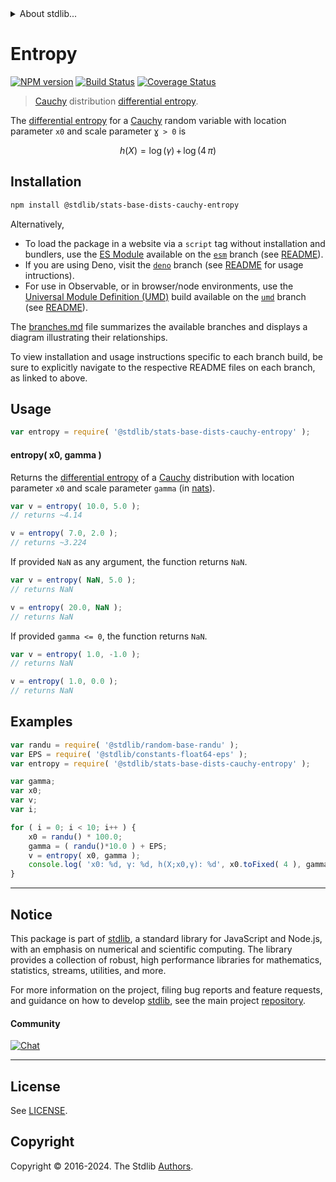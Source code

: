 <!--

@license Apache-2.0

Copyright (c) 2018 The Stdlib Authors.

Licensed under the Apache License, Version 2.0 (the "License");
you may not use this file except in compliance with the License.
You may obtain a copy of the License at

   http://www.apache.org/licenses/LICENSE-2.0

Unless required by applicable law or agreed to in writing, software
distributed under the License is distributed on an "AS IS" BASIS,
WITHOUT WARRANTIES OR CONDITIONS OF ANY KIND, either express or implied.
See the License for the specific language governing permissions and
limitations under the License.

-->


<details>
  <summary>
    About stdlib...
  </summary>
  <p>We believe in a future in which the web is a preferred environment for numerical computation. To help realize this future, we've built stdlib. stdlib is a standard library, with an emphasis on numerical and scientific computation, written in JavaScript (and C) for execution in browsers and in Node.js.</p>
  <p>The library is fully decomposable, being architected in such a way that you can swap out and mix and match APIs and functionality to cater to your exact preferences and use cases.</p>
  <p>When you use stdlib, you can be absolutely certain that you are using the most thorough, rigorous, well-written, studied, documented, tested, measured, and high-quality code out there.</p>
  <p>To join us in bringing numerical computing to the web, get started by checking us out on <a href="https://github.com/stdlib-js/stdlib">GitHub</a>, and please consider <a href="https://opencollective.com/stdlib">financially supporting stdlib</a>. We greatly appreciate your continued support!</p>
</details>

# Entropy

[![NPM version][npm-image]][npm-url] [![Build Status][test-image]][test-url] [![Coverage Status][coverage-image]][coverage-url] <!-- [![dependencies][dependencies-image]][dependencies-url] -->

> [Cauchy][cauchy-distribution] distribution [differential entropy][entropy].

<!-- Section to include introductory text. Make sure to keep an empty line after the intro `section` element and another before the `/section` close. -->

<section class="intro">

The [differential entropy][entropy] for a [Cauchy][cauchy-distribution] random variable with location parameter `x0` and scale parameter `Ɣ > 0` is

<!-- <equation class="equation" label="eq:cauchy_entropy" align="center" raw="h\left( X \right) = \log(\gamma)\,+\,\log(4\,\pi)" alt="Differential entropy for a Cauchy distribution."> -->

```math
h\left( X \right) = \log(\gamma)\,+\,\log(4\,\pi)
```

<!-- <div class="equation" align="center" data-raw-text="h\left( X \right) = \log(\gamma)\,+\,\log(4\,\pi)" data-equation="eq:cauchy_entropy">
    <img src="https://cdn.jsdelivr.net/gh/stdlib-js/stdlib@51534079fef45e990850102147e8945fb023d1d0/lib/node_modules/@stdlib/stats/base/dists/cauchy/entropy/docs/img/equation_cauchy_entropy.svg" alt="Differential entropy for a Cauchy distribution.">
    <br>
</div> -->

<!-- </equation> -->

</section>

<!-- /.intro -->

<!-- Package usage documentation. -->

<section class="installation">

## Installation

```bash
npm install @stdlib/stats-base-dists-cauchy-entropy
```

Alternatively,

-   To load the package in a website via a `script` tag without installation and bundlers, use the [ES Module][es-module] available on the [`esm`][esm-url] branch (see [README][esm-readme]).
-   If you are using Deno, visit the [`deno`][deno-url] branch (see [README][deno-readme] for usage intructions).
-   For use in Observable, or in browser/node environments, use the [Universal Module Definition (UMD)][umd] build available on the [`umd`][umd-url] branch (see [README][umd-readme]).

The [branches.md][branches-url] file summarizes the available branches and displays a diagram illustrating their relationships.

To view installation and usage instructions specific to each branch build, be sure to explicitly navigate to the respective README files on each branch, as linked to above.

</section>

<section class="usage">

## Usage

```javascript
var entropy = require( '@stdlib/stats-base-dists-cauchy-entropy' );
```

#### entropy( x0, gamma )

Returns the [differential entropy][entropy] of a [Cauchy][cauchy-distribution] distribution with location parameter `x0` and scale parameter `gamma` (in [nats][nats]).

```javascript
var v = entropy( 10.0, 5.0 );
// returns ~4.14

v = entropy( 7.0, 2.0 );
// returns ~3.224
```

If provided `NaN` as any argument, the function returns `NaN`.

```javascript
var v = entropy( NaN, 5.0 );
// returns NaN

v = entropy( 20.0, NaN );
// returns NaN
```

If provided `gamma <= 0`, the function returns `NaN`.

```javascript
var v = entropy( 1.0, -1.0 );
// returns NaN

v = entropy( 1.0, 0.0 );
// returns NaN
```

</section>

<!-- /.usage -->

<!-- Package usage notes. Make sure to keep an empty line after the `section` element and another before the `/section` close. -->

<section class="notes">

</section>

<!-- /.notes -->

<!-- Package usage examples. -->

<section class="examples">

## Examples

<!-- eslint no-undef: "error" -->

```javascript
var randu = require( '@stdlib/random-base-randu' );
var EPS = require( '@stdlib/constants-float64-eps' );
var entropy = require( '@stdlib/stats-base-dists-cauchy-entropy' );

var gamma;
var x0;
var v;
var i;

for ( i = 0; i < 10; i++ ) {
    x0 = randu() * 100.0;
    gamma = ( randu()*10.0 ) + EPS;
    v = entropy( x0, gamma );
    console.log( 'x0: %d, γ: %d, h(X;x0,γ): %d', x0.toFixed( 4 ), gamma.toFixed( 4 ), v.toFixed( 4 ) );
}
```

</section>

<!-- /.examples -->

<!-- Section to include cited references. If references are included, add a horizontal rule *before* the section. Make sure to keep an empty line after the `section` element and another before the `/section` close. -->

<section class="references">

</section>

<!-- /.references -->

<!-- Section for related `stdlib` packages. Do not manually edit this section, as it is automatically populated. -->

<section class="related">

</section>

<!-- /.related -->

<!-- Section for all links. Make sure to keep an empty line after the `section` element and another before the `/section` close. -->


<section class="main-repo" >

* * *

## Notice

This package is part of [stdlib][stdlib], a standard library for JavaScript and Node.js, with an emphasis on numerical and scientific computing. The library provides a collection of robust, high performance libraries for mathematics, statistics, streams, utilities, and more.

For more information on the project, filing bug reports and feature requests, and guidance on how to develop [stdlib][stdlib], see the main project [repository][stdlib].

#### Community

[![Chat][chat-image]][chat-url]

---

## License

See [LICENSE][stdlib-license].


## Copyright

Copyright &copy; 2016-2024. The Stdlib [Authors][stdlib-authors].

</section>

<!-- /.stdlib -->

<!-- Section for all links. Make sure to keep an empty line after the `section` element and another before the `/section` close. -->

<section class="links">

[npm-image]: http://img.shields.io/npm/v/@stdlib/stats-base-dists-cauchy-entropy.svg
[npm-url]: https://npmjs.org/package/@stdlib/stats-base-dists-cauchy-entropy

[test-image]: https://github.com/stdlib-js/stats-base-dists-cauchy-entropy/actions/workflows/test.yml/badge.svg?branch=v0.2.1
[test-url]: https://github.com/stdlib-js/stats-base-dists-cauchy-entropy/actions/workflows/test.yml?query=branch:v0.2.1

[coverage-image]: https://img.shields.io/codecov/c/github/stdlib-js/stats-base-dists-cauchy-entropy/main.svg
[coverage-url]: https://codecov.io/github/stdlib-js/stats-base-dists-cauchy-entropy?branch=main

<!--

[dependencies-image]: https://img.shields.io/david/stdlib-js/stats-base-dists-cauchy-entropy.svg
[dependencies-url]: https://david-dm.org/stdlib-js/stats-base-dists-cauchy-entropy/main

-->

[chat-image]: https://img.shields.io/gitter/room/stdlib-js/stdlib.svg
[chat-url]: https://app.gitter.im/#/room/#stdlib-js_stdlib:gitter.im

[stdlib]: https://github.com/stdlib-js/stdlib

[stdlib-authors]: https://github.com/stdlib-js/stdlib/graphs/contributors

[umd]: https://github.com/umdjs/umd
[es-module]: https://developer.mozilla.org/en-US/docs/Web/JavaScript/Guide/Modules

[deno-url]: https://github.com/stdlib-js/stats-base-dists-cauchy-entropy/tree/deno
[deno-readme]: https://github.com/stdlib-js/stats-base-dists-cauchy-entropy/blob/deno/README.md
[umd-url]: https://github.com/stdlib-js/stats-base-dists-cauchy-entropy/tree/umd
[umd-readme]: https://github.com/stdlib-js/stats-base-dists-cauchy-entropy/blob/umd/README.md
[esm-url]: https://github.com/stdlib-js/stats-base-dists-cauchy-entropy/tree/esm
[esm-readme]: https://github.com/stdlib-js/stats-base-dists-cauchy-entropy/blob/esm/README.md
[branches-url]: https://github.com/stdlib-js/stats-base-dists-cauchy-entropy/blob/main/branches.md

[stdlib-license]: https://raw.githubusercontent.com/stdlib-js/stats-base-dists-cauchy-entropy/main/LICENSE

[cauchy-distribution]: https://en.wikipedia.org/wiki/Cauchy_distribution

[entropy]: https://en.wikipedia.org/wiki/Entropy_%28information_theory%29

[nats]: https://en.wikipedia.org/wiki/Nat_%28unit%29

</section>

<!-- /.links -->
